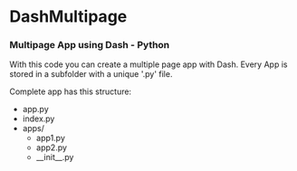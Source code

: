 # DashMultipage
### Multipage App using Dash - Python
With this code you can create a multiple page app with Dash. Every App is stored in a subfolder with a unique '.py' file.

Complete app has this structure:

* app.py
* index.py
* apps/
  * app1.py
  * app2.py
  * \_\_init\_\_.py

